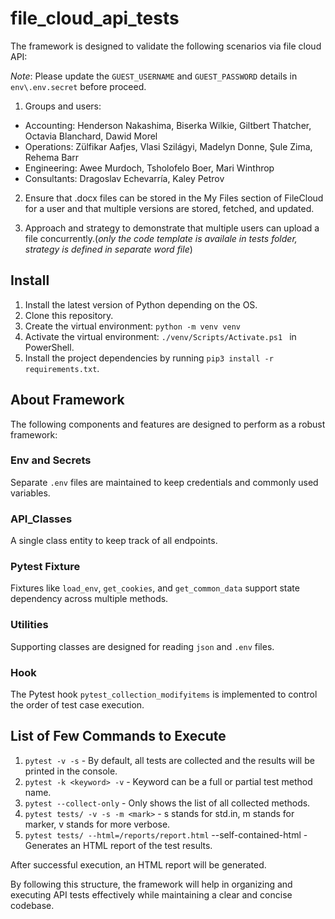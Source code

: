 # file_cloud_api_tests
The framework is designed to validate the following scenarios via file cloud API:

*Note*: Please update the `GUEST_USERNAME` and `GUEST_PASSWORD` details in `env\.env.secret` before proceed.

1. Groups and users:
* Accounting: Henderson Nakashima, Biserka Wilkie, Giltbert Thatcher, Octavia Blanchard, Dawid Morel
* Operations: Zülfikar Aafjes, Vlasi Szilágyi, Madelyn Donne, Şule Zima, Rehema Barr
* Engineering: Awee Murdoch, Tsholofelo Boer, Mari Winthrop
* Consultants: Dragoslav Echevarría, Kaley Petrov

2. Ensure that .docx files can be stored in the My Files section of FileCloud for a user and that multiple versions are stored, fetched, and updated.

3. Approach and strategy to demonstrate that multiple users can upload a file concurrently.(<em>only the code template is availale in tests folder, strategy is defined in separate word file</em>)

## Install
1. Install the latest version of Python depending on the OS.
2. Clone this repository.
3. Create the virtual environment: `python -m venv venv`
4. Activate the virtual environment: `./venv/Scripts/Activate.ps1 ` in PowerShell.
5. Install the project dependencies by running `pip3 install -r requirements.txt`.

## About Framework

The following components and features are designed to perform as a robust framework:

### Env and Secrets
Separate `.env` files are maintained to keep credentials and commonly used variables.

### API_Classes
A single class entity to keep track of all endpoints.

### Pytest Fixture
Fixtures like `load_env`, `get_cookies`, and `get_common_data` support state dependency across multiple methods.

### Utilities
Supporting classes are designed for reading `json` and `.env` files.

### Hook
The Pytest hook `pytest_collection_modifyitems` is implemented to control the order of test case execution.

## List of Few Commands to Execute
1. `pytest -v -s` - By default, all tests are collected and the results will be printed in the console.
2. `pytest -k <keyword> -v` - Keyword can be a full or partial test method name.
3. `pytest --collect-only` - Only shows the list of all collected methods.
4. `pytest tests/ -v -s -m <mark>` - s stands for std.in, m stands for marker, v stands for more verbose.
5. `pytest tests/ --html=/reports/report.html` --self-contained-html - Generates an HTML report of the test results.

After successful execution, an HTML report will be generated.

By following this structure, the framework will help in organizing and executing API tests effectively while maintaining a clear and concise codebase.


